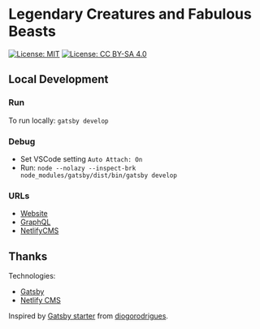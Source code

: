 # Legendary Creatures and Fabulous Beasts

[![License: MIT](https://img.shields.io/badge/License-MIT-brightgreen)](/LICENSE)
[![License: CC BY-SA 4.0](https://img.shields.io/badge/License-CC_BY--SA_4.0-brightgreen)](https://creativecommons.org/licenses/by-sa/4.0/)

## Local Development

### Run

To run locally: `gatsby develop`

### Debug

- Set VSCode setting `Auto Attach: On`
- Run: `node --nolazy --inspect-brk node_modules/gatsby/dist/bin/gatsby develop`

### URLs

- [Website](http://localhost:8000/)
- [GraphQL](http://localhost:8000/___graphql)
- [NetlifyCMS](http://localhost:8000/admin)

## Thanks

Technologies:

- [Gatsby](https://www.gatsbyjs.org/)
- [Netlify CMS](https://www.netlifycms.org/)

Inspired by [Gatsby starter](https://github.com/diogorodrigues/iceberg-gatsby-multilang) from [diogorodrigues](https://github.com/diogorodrigues).

